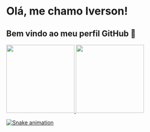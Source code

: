 # Olá, me chamo Iverson! 
## Bem vindo ao meu perfil GitHub 👋

<div>
<a href="https://github.com/seu-usuário-aqui">
<img loading="lazy" height="180em" src="https://github-readme-stats.vercel.app/api/top-langs/?username=Iverson-Rocha&layout=compact&langs_count=7&theme=dracula"/>
<img loading="lazy" height="180em" src="https://github-readme-stats.vercel.app/api?username=Iverson-Rocha&show_icons=true&theme=dracula&include_all_commits=true&count_private=true"/>
</div>

![Snake animation](https://github.com/Iverson-Rocha/Iverson-Rocha/blob/output/github-contribution-grid-snake.svg)
<!--
**Iverson-Rocha/Iverson-Rocha** is a ✨ _special_ ✨ repository because its `README.md` (this file) appears on your GitHub profile.

Here are some ideas to get you started:

- 🔭 I’m currently working on ...
- 🌱 I’m currently learning ...
- 👯 I’m looking to collaborate on ...
- 🤔 I’m looking for help with ...
- 💬 Ask me about ...
- 📫 How to reach me: ...
- 😄 Pronouns: ...
- ⚡ Fun fact: ...
-->
